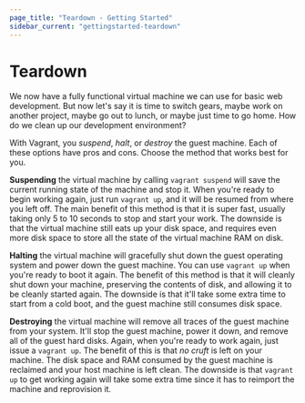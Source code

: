 ```yaml
---
page_title: "Teardown - Getting Started"
sidebar_current: "gettingstarted-teardown"
---
```


# Teardown

We now have a fully functional virtual machine we can use for basic
web development. But now let's say it is time to switch gears, maybe work
on another project, maybe go out to lunch, or maybe just time to go home.
How do we clean up our development environment?

With Vagrant, you _suspend_, _halt_, or _destroy_ the guest machine.
Each of these options have pros and cons. Choose the method that works
best for you.

**Suspending** the virtual machine by calling `vagrant suspend` will
save the current running state of the machine and stop it. When you're
ready to begin working again, just run `vagrant up`, and it will be
resumed from where you left off. The main benefit of this method is that it
is super fast, usually taking only 5 to 10 seconds to stop and start your
work. The downside is that the virtual machine still eats up your disk space,
and requires even more disk space to store all the state of the virtual
machine RAM on disk.

**Halting** the virtual machine will gracefully shut down the guest
operating system and power down the guest machine. You can use `vagrant up`
when you're ready to boot it again. The benefit of this method is that
it will cleanly shut down your machine, preserving the contents of disk,
and allowing it to be cleanly started again. The downside is that it'll
take some extra time to start from a cold boot, and the guest machine
still consumes disk space.

**Destroying** the virtual machine will remove all traces of the guest
machine from your system. It'll stop the guest machine, power it down,
and remove all of the guest hard disks. Again, when you're ready to work
again, just issue a `vagrant up`. The benefit of this is that _no cruft_
is left on your machine. The disk space and RAM consumed by the guest machine
is reclaimed and your host machine is left clean. The downside is that
`vagrant up` to get working again will take some extra time since it
has to reimport the machine and reprovision it.
